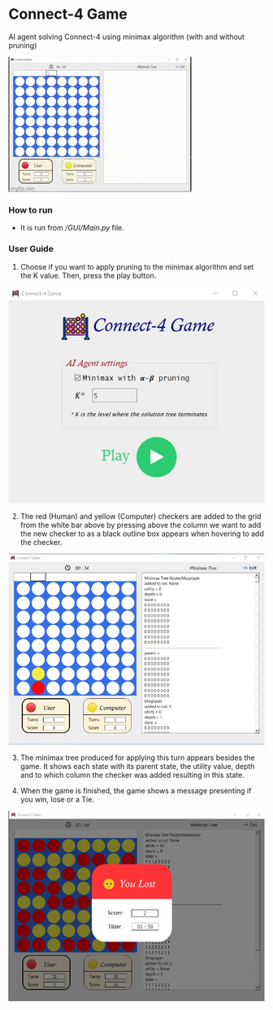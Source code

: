# Connect-4 Game
AI agent solving Connect-4 using minimax algorithm (with and without pruning)

![GIF](/readme/Preview.gif)

### How to run
- It is run from */GUI/Main.py* file. 

### User Guide
1. Choose if you want to apply pruning to the minimax algorithm and set the K value.
Then, press the play button.

![Main](/readme/Main.jpg)

2. The red (Human) and yellow (Computer) checkers are added to the grid from the
white bar above by pressing above the column we want to add the new checker to
as a black outline box appears when hovering to add the checker.

![Game](/readme/Game.jpg)

3. The minimax tree produced for applying this turn appears besides the game. It
shows each state with its parent state, the utility value, depth and to which column
the checker was added resulting in this state.

4. When the game is finished, the game shows a message presenting if you win, lose or
a Tie.

![EndGame](/readme/Lose.jpg)
